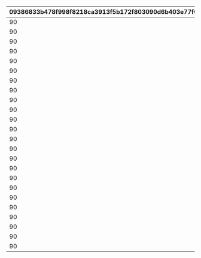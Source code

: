 |09386833b478f998f8218ca3913f5b172f803090d6b403e77f0c04ff478de3db|408c638518aa0ac249498c837fc0765822f2d98c153bc6a83f1cd5286ddf1b7a|47d598de6b0a320f312b993f34fa4ebfb28ecd69bb4f8ba6a394191b16bb7139|0ef450781816a5a0a718b92ce230b00ce58624c23f1e2221c45b3762bb7331b9|1821bcfaf67b1c90e4172a823cba26e88dfe308def30c9e00f12c24e98be56fd|002e2fa701407626f8e74073c11be60a40ff1383a16e14848c56dbfbf99a2f77|55a996affa6875df6210e1eab33de6637b07aefd7c54f8b6c5fa99673fcfe2b1|8eb2cac473e40b6378722d39ed1b4aa46458a6396e5bcd67c270892dd971b81f|9ed1874981c99a552b12d64b2d293707c2769256b089206496abd0111a049d7e|b0bdd15b51d95d9332e42a4f7c6e48b795b3c3ecb86d35c7ba51249637eacc72|2fb9359e68bcea78f1ca93dbbae290493ee9357672abd09aea4afd44ac491bc3|e0787acea83a8ca0fda5099a5fd2620ddf8f818c0cd8263aeb5105f70e810d3c|
| --- | --- | --- | --- | --- | --- | --- | --- | --- | --- | --- | --- |
|90|1|924071100|92407|500000000|0|924072101|92407120|1|924073101|1|92407110|
|90|2|924071200|92407|1000000000|92407110|924072102|92407130|1|924073102|2|92407120|
|90|3|924071300|92407|1500000000|92407120|924072103|92407140|1|924073103|3|92407130|
|90|4|924071400|92407|0|92407130|924072104|0|1|924073104|3|92407140|
|90|1|924072100|92407|500000000|0|924072201|92407220|1|924073201|1|92407210|
|90|2|924072200|92407|1000000000|92407210|924072202|92407230|1|924073202|2|92407220|
|90|3|924072300|92407|1500000000|92407220|924072203|92407240|1|924073203|3|92407230|
|90|4|924072400|92407|0|92407230|924072204|0|1|924073204|3|92407240|
|90|1|924073100|92407|500000000|0|924072301|92407320|1|924073301|1|92407310|
|90|2|924073200|92407|1000000000|92407310|924072302|92407330|1|924073302|2|92407320|
|90|3|924073300|92407|1500000000|92407320|924072303|92407340|1|924073303|3|92407330|
|90|4|924073400|92407|0|92407330|924072304|0|1|924073304|3|92407340|
|90|1|924081100|92408|500000000|0|924082101|92408120|1|924083101|1|92408110|
|90|2|924081200|92408|1000000000|92408110|924082102|92408130|1|924083102|2|92408120|
|90|3|924081300|92408|1500000000|92408120|924082103|92408140|1|924083103|3|92408130|
|90|4|924081400|92408|0|92408130|924082104|0|1|924083104|3|92408140|
|90|1|924082100|92408|500000000|0|924082201|92408220|1|924083201|1|92408210|
|90|2|924082200|92408|1000000000|92408210|924082202|92408230|1|924083202|2|92408220|
|90|3|924082300|92408|1500000000|92408220|924082203|92408240|1|924083203|3|92408230|
|90|4|924082400|92408|0|92408230|924082204|0|1|924083204|3|92408240|
|90|1|924083100|92408|500000000|0|924082301|92408320|1|924083301|1|92408310|
|90|2|924083200|92408|1000000000|92408310|924082302|92408330|1|924083302|2|92408320|
|90|3|924083300|92408|1500000000|92408320|924082303|92408340|1|924083303|3|92408330|
|90|4|924083400|92408|0|92408330|924082304|0|1|924083304|3|92408340|